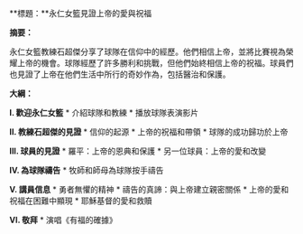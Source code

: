 **標題：**永仁女籃見證上帝的愛與祝福

**摘要：**

永仁女籃教練石超傑分享了球隊在信仰中的經歷。他們相信上帝，並將比賽視為榮耀上帝的機會。球隊經歷了許多勝利和挑戰，但他們始終相信上帝的祝福。球員們也見證了上帝在他們生活中所行的奇妙作為，包括醫治和保護。

**大綱：**

**I. 歡迎永仁女籃**
    * 介紹球隊和教練
    * 播放球隊表演影片

**II. 教練石超傑的見證**
    * 信仰的起源
    * 上帝的祝福和帶領
    * 球隊的成功歸功於上帝

**III. 球員的見證**
    * 羅平：上帝的恩典和保護
    * 另一位球員：上帝的愛和改變

**IV. 為球隊禱告**
    * 牧師和師母為球隊按手禱告

**V. 講員信息**
    * 勇者無懼的精神
    * 禱告的真諦：與上帝建立親密關係
    * 上帝的愛和祝福在困難中顯現
    * 耶穌基督的愛和救贖

**VI. 敬拜**
    * 演唱《有福的確據》